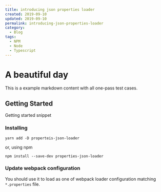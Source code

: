 ```yaml
---
title: introducing json properties loader
created: 2019-09-10
updated: 2019-09-10
permalink: introducing-json-properties-loader
category:
  - Blog
tags:
  - NPM
  - Node
  - Typescript
---
```


# A beautiful day

This is a example markdown content with all one-pass test cases.

## Getting Started

Getting started snippet

### Installing

```shell script
yarn add -D properteis-json-loader
```

or, using npm

```shell script
npm install --save-dev properties-json-loader
```

### Update webpack configuration

You should use it to load as one of webpack loader configuration matching `*.properties` file.
